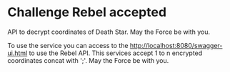 # Challenge Rebel accepted
API to decrypt coordinates of Death Star. May the Force be with you.

To use the service you can access to the [http://localhost:8080/swagger-ui.html](http://localhost:8080/swagger-ui.html) to use the Rebel API. This services accept 1 to n encrypted coordinates concat with ';'.
May the Force be with you.
